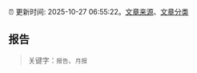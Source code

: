 :alarm_clock: 更新时间: 2025-10-27 06:55:22。[文章来源](/README.md)、[文章分类](/TAGS.md)

## 报告


> 关键字：`报告`、`月报`



